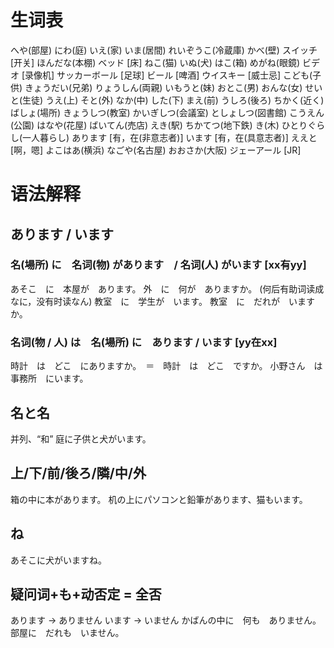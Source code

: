 # 生词表
へや(部屋)
にわ(庭)
いえ(家)
いま(居間)
れいぞうこ(冷蔵庫)
かべ(壁)
スイッチ	[开关]
ほんだな(本棚)
ベッド		[床]
ねこ(猫)
いぬ(犬)
はこ(箱)
めがね(眼鏡)
ビデオ	[录像机]
サッカーボール	[足球]
ビール		[啤酒]
ウイスキー	[威士忌]
こども(子供)
きょうだい(兄弟)
りょうしん(両親)
いもうと(妹)
おとこ(男)
おんな(女)
せいと(生徒)
うえ(上)
そと(外)
なか(中)
した(下)
まえ(前)
うしろ(後ろ)
ちかく(近く)
ばしょ(場所)
きょうしつ(教室)
かいぎしつ(会議室)
としょしつ(図書館)
こうえん(公園)
はなや(花屋)
ばいてん(売店)
えき(駅)
ちかてつ(地下鉄)
き(木)
ひとりぐらし(一人暮らし)
あります	[有，在(非意志者)]
います	[有，在(具意志者)]
ええと	[啊，嗯]
よこはあ(横浜)
なごや(名古屋)
おおさか(大阪)
ジェーアール		[JR]

# 语法解释
## あります / います
### 名(場所) に　名词(物) があります　/ 名词(人) がいます 	[xx有yy]
あそこ　に　本屋が　あります。
外　に　何が　ありますか。		(何后有助词读成なに，没有时读なん)
教室　に　学生が　います。
教室　に　だれが　いますか。
### 名词(物 / 人) は　名(場所) に　あります / います 	[yy在xx]
時計　は　どこ　にありますか。　＝　時計　は　どこ　ですか。
小野さん　は　事務所　にいます。
## 名と名
并列、“和”
庭に子供と犬がいます。
## 上/下/前/後ろ/隣/中/外
箱の中に本があります。
机の上にパソコンと鉛筆があります、猫もいます。
## ね
あそこに犬がいますね。
## 疑问词+も+动否定 = 全否
あります -> ありません
います -> いません
かばんの中に　何も　ありません。
部屋に　だれも　いません。


















